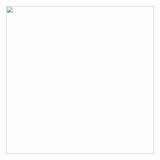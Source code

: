 <img src="https://cdn.discordapp.com/avatars/637032376731566082/a_3418f29ded2d1a012aba61cdf6b77f0c.gif?size=2048" width="400px" height="400px">
